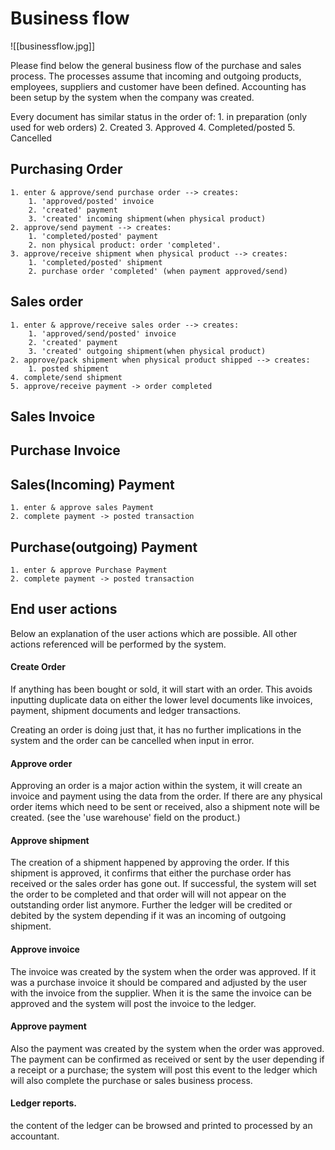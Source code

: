 # Business flow
![[businessflow.jpg]]

Please find below the general business flow of the purchase and sales process. The processes assume that incoming and outgoing products, employees, suppliers and customer have been defined. Accounting has been setup by the system when the company was created.

Every document has similar status in the order of:
	1. in preparation (only used for web orders)
	2. Created
	3. Approved
	4. Completed/posted
	5. Cancelled

## Purchasing Order

	1. enter & approve/send purchase order --> creates:
		1. 'approved/posted' invoice 
		2. 'created' payment
		3. 'created' incoming shipment(when physical product)
	2. approve/send payment --> creates:
		1. 'completed/posted' payment
		2. non physical product: order 'completed'.
	3. approve/receive shipment when physical product --> creates:
		1. 'completed/posted' shipment
		2. purchase order 'completed' (when payment approved/send)
## Sales order

	1. enter & approve/receive sales order --> creates:
		1. 'approved/send/posted' invoice
		2. 'created' payment
		3. 'created' outgoing shipment(when physical product)
	2. approve/pack shipment when physical product shipped --> creates:
		1. posted shipment
	4. complete/send shipment
	5. approve/receive payment -> order completed

## Sales Invoice

## Purchase Invoice

## Sales(Incoming) Payment

	1. enter & approve sales Payment
	2. complete payment -> posted transaction
## Purchase(outgoing) Payment

	1. enter & approve Purchase Payment
	2. complete payment -> posted transaction

## End user actions

Below an explanation of the user actions which are possible. All other actions referenced will be performed by the system.

#### Create Order

If anything has been bought or sold, it will start with an order. This avoids inputting duplicate data on either the lower level documents like invoices, payment, shipment documents and ledger transactions.

Creating an order is doing just that, it has no further implications in the system and the order can be cancelled when input in error.

#### Approve order

Approving an order is a major action within the system, it will create an invoice and payment using the data from the order. If there are any physical order items which need to be sent or received, also a shipment note will be created. (see the 'use warehouse' field on the product.)

#### Approve shipment

The creation of a shipment happened by approving the order. If this shipment is approved, it confirms that either the purchase order has received or the sales order has gone out. If successful, the system will set the order to be completed and that order will will not appear on the outstanding order list anymore. Further the ledger will be credited or debited by the system depending if it was an incoming of outgoing shipment.

#### Approve invoice

The invoice was created by the system when the order was approved. If it was a purchase invoice it should be compared and adjusted by the user with the invoice from the supplier. When it is the same the invoice can be approved and the system will post the invoice to the ledger.

#### Approve payment

Also the payment was created by the system when the order was approved. The payment can be confirmed as received or sent by the user depending if a receipt or a purchase; the system will post this event to the ledger which will also complete the purchase or sales business process.

#### Ledger reports.

the content of the ledger can be browsed and printed to processed by an accountant.
